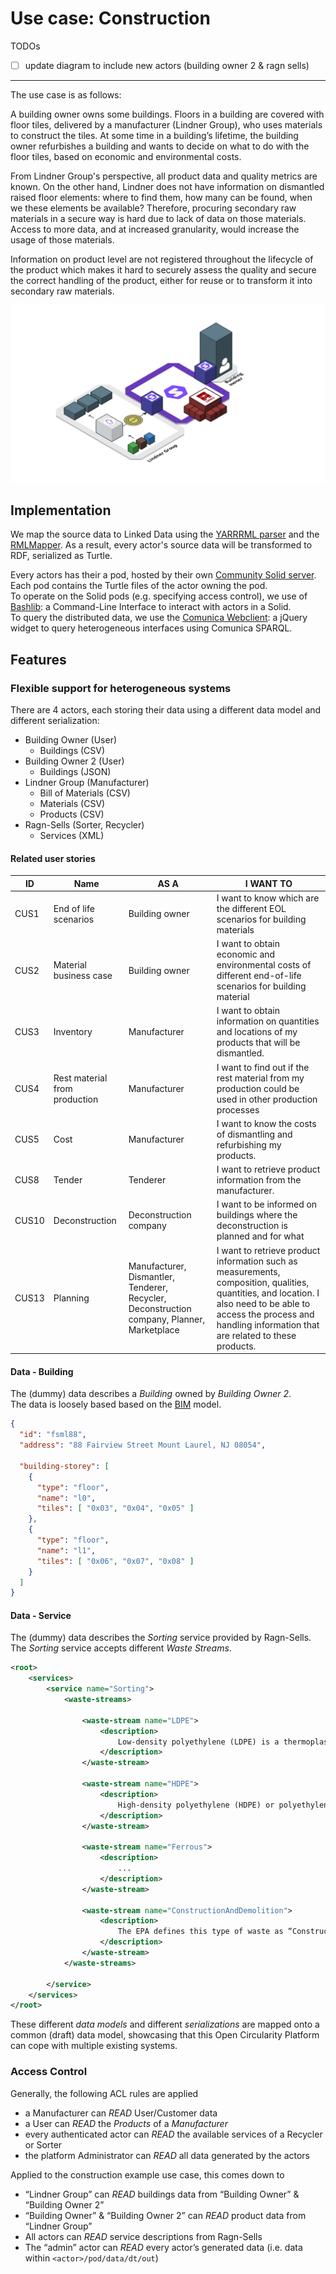 # Use case: Construction

TODOs

- [ ] update diagram to include new actors (building owner 2 & ragn sells)

---

The use case is as follows:

A building owner owns some buildings. Floors in a building are covered with
floor tiles, delivered by a manufacturer (Lindner Group), who uses materials to
construct the tiles. At some time in a building’s lifetime, the building owner
refurbishes a building and wants to decide on what to do with the floor tiles,
based on economic and environmental costs.

From Lindner Group's perspective, all product data and quality metrics are known. On
the other hand, Lindner does not have information on dismantled raised floor
elements: where to find them, how many can be found, when we these elements be
available? Therefore, procuring secondary raw materials in a secure way is hard
due to lack of data on those materials. Access to more data, and at increased
granularity, would increase the usage of those materials.

Information on product level are not registered throughout the lifecycle of the
product which makes it hard to securely assess the quality and secure the
correct handling of the product, either for reuse or to transform it into
secondary raw materials.

![Construction use case](img/construction-use-case.png)

## Implementation

We map the source data to Linked Data using the [YARRRML parser][yarrrml-parser]
and the [RMLMapper][rmlmapper].
As a result, every actor's source data will be transformed to RDF, serialized as Turtle.

Every actors has their a pod, hosted by their own [Community Solid server][css].
Each pod contains the Turtle files of the actor owning the pod.</br>
To operate on the Solid pods (e.g. specifying access control),
we use of [Bashlib][bashlib]: a Command-Line Interface to interact with actors in a Solid.</br>
To query the distributed data, we use the [Comunica Webclient][comunica-webclient]:
a jQuery widget to query heterogeneous interfaces using Comunica SPARQL.

## Features

### Flexible support for heterogeneous systems

There are 4 actors,
each storing their data using a different data model and different serialization:

- Building Owner (User)
  - Buildings (CSV)
- Building Owner 2 (User)
  - Buildings (JSON)
- Lindner Group (Manufacturer)
  - Bill of Materials (CSV)
  - Materials (CSV)
  - Products (CSV)
- Ragn-Sells (Sorter, Recycler)
  - Services (XML)
  
#### Related user stories

| ID | Name | AS A | I WANT TO |
| --- | --- | --- | --- |
| CUS1 | End of life scenarios         | Building owner | I want to know which are the different EOL scenarios for building materials |
| CUS2 | Material business case        | Building owner | I want to obtain economic and environmental costs of different end-of-life scenarios for building material |
| CUS3 | Inventory | Manufacturer | I want to obtain information on quantities and locations of my products that will be dismantled. |
| CUS4 | Rest material from production | Manufacturer   | I want to find out if the rest material from my production could be used in other production processes     |
| CUS5 | Cost                          | Manufacturer   | I want to know the costs of dismantling and refurbishing my products.                                      |
| CUS8 | Tender                        | Tenderer       | I want to retrieve product information from the manufacturer.                                              |
| CUS10 | Deconstruction | Deconstruction company | I want to be informed on buildings where the deconstruction is planned and for what  |
| CUS13 | Planning | Manufacturer, Dismantler, Tenderer, Recycler, Deconstruction company, Planner, Marketplace | I want to retrieve product information such as measurements, composition, qualities, quantities, and location. I also need to be able to access the process and handling information that are related to these products. |

#### Data - Building

The (dummy) data describes a *Building* owned by *Building Owner 2*.<br>
The data is loosely based based on the [BIM](https://en.wikipedia.org/wiki/Building_information_modeling#:~:text=Building%20Information%20Modeling%20(BIM)%20is%20a%20digital%20representation%20of%20physical,from%20earliest%20conception%20to%20demolition) model.


```json
{
  "id": "fsml88",
  "address": "88 Fairview Street Mount Laurel, NJ 08054",

  "building-storey": [
    {
      "type": "floor",
      "name": "l0",
      "tiles": [ "0x03", "0x04", "0x05" ]
    },
    {
      "type": "floor",
      "name": "l1",
      "tiles": [ "0x06", "0x07", "0x08" ]
    }
  ]
}
```

#### Data - Service

The (dummy) data describes the *Sorting* service provided by Ragn-Sells.<br>
The *Sorting* service accepts different *Waste Streams*.

```xml
<root>
	<services>
		<service name="Sorting">
			<waste-streams>

				<waste-stream name="LDPE">
					<description>
						Low-density polyethylene (LDPE) is a thermoplastic made from the monomer ethylene. It was the first grade of polyethylene, produced in 1933 by Imperial Chemical Industries (ICI) using a high pressure process via free radical polymerization.
					</description>
				</waste-stream>

				<waste-stream name="HDPE">
					<description>
						High-density polyethylene (HDPE) or polyethylene high-density (PEHD) is a thermoplastic polymer produced from the monomer ethylene. It is sometimes called "alkathene" or "polythene" when used for HDPE pipes.[1] With a high strength-to-density ratio, HDPE is used in the production of plastic bottles, corrosion-resistant piping, geomembranes and plastic lumber. HDPE is commonly recycled, and has the number "2" as its resin identification code.
					</description>
				</waste-stream>

				<waste-stream name="Ferrous">
					<description>
						...
					</description>
				</waste-stream>

				<waste-stream name="ConstructionAndDemolition">
					<description>
						The EPA defines this type of waste as “Construction and Demolition (CD) debris is a type of waste that is not included in municipal solid waste (MSW).”[11] Items typically found in CD include but are not limited to steel, wood products, drywall and plaster, brick and clay tile, asphalt shingles, concrete, and asphalt. Generally speaking, construction and demolition waste can be categorized as any components needed to build infrastructures. In 2018, the EPA estimated that the US generated approximately 600 million tons of CD waste. [11]  The waste generated by construction and demolition is often intended to be reused or is sent to the landfill. Examples of reused waste is milled asphalt can be used again for the asphalt mixture or fill dirt can be used to level grade.
					</description>
				</waste-stream>
			</waste-streams>

		</service>
	</services>
</root>
```

These different *data models* and different *serializations* are mapped onto a common (draft) data model,
showcasing that this Open Circularity Platform can cope with multiple existing  systems.

### Access Control

Generally, the following ACL rules are applied

- a Manufacturer can *READ* User/Customer data
- a User can *READ* the *Products* of a *Manufacturer*
- every authenticated actor can *READ* the available services of a Recycler or Sorter
- the platform Administrator can *READ* all data generated by the actors

Applied to the construction example use case, this comes down to

- “Lindner Group” can *READ* buildings data from “Building Owner” & “Building Owner 2”
- “Building Owner” & “Building Owner 2” can *READ* product data from “Lindner Group”
- All actors can *READ* service descriptions from Ragn-Sells
- The “admin” actor can *READ* every actor’s generated data (i.e. data within `<actor>/pod/data/dt/out`)

<!-- Refs -->
[comunica-webclient]: https://github.com/comunica/jQuery-Widget.js
[css]: https://github.com/CommunitySolidServer/CommunitySolidServer
[bashlib]: https://github.com/SolidLabResearch/Bashlib
[rmlmapper]: https://github.com/RMLio/rmlmapper-java
[yarrrml-parser]: https://github.com/RMLio/yarrrml-parser/tree/development/lib
